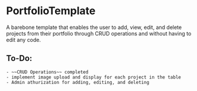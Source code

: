 # PortfolioTemplate

A barebone template that enables the user to add, view, edit, and delete projects from their portfolio through CRUD operations and without having to edit any code.

## To-Do:
```
- ~~CRUD Operations~~ completed
- implement image upload and display for each project in the table
- Admin athurization for adding, editing, and deleting 
```
